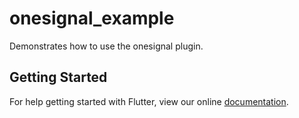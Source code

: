 # onesignal_example

Demonstrates how to use the onesignal plugin.

## Getting Started

For help getting started with Flutter, view our online
[documentation](https://flutter.io/).
